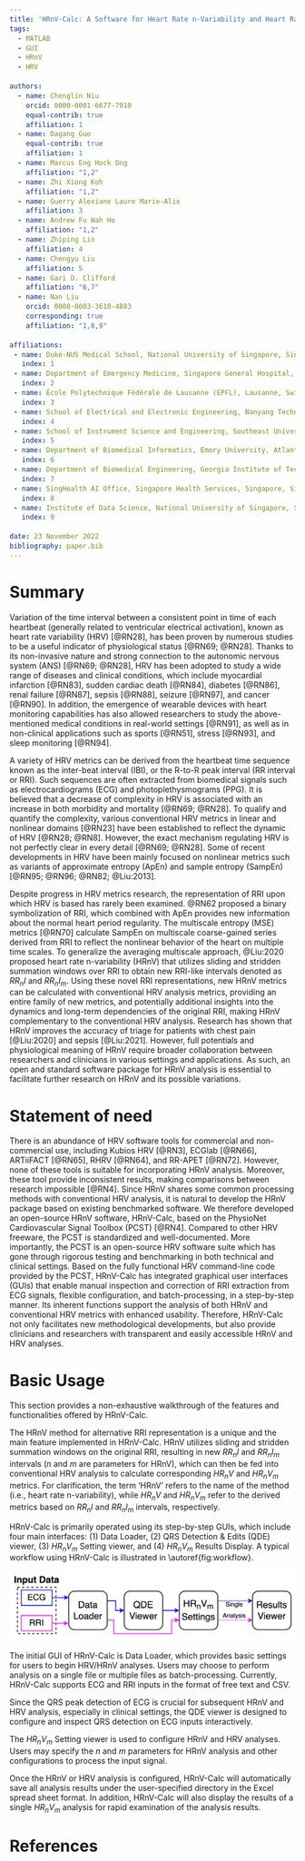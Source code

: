 ```yaml
---
title: 'HRnV-Calc: A Software for Heart Rate n-Variability and Heart Rate Variability Analysis'
tags:
  - MATLAB
  - GUI
  - HRnV
  - HRV
  
authors:
  - name: Chenglin Niu
    orcid: 0000-0001-6677-7910
    equal-contrib: true
    affiliation: 1
  - name: Dagang Guo
    equal-contrib: true 
    affiliation: 1
  - name: Marcus Eng Hock Ong
    affiliation: "1,2"
  - name: Zhi Xiong Koh
    affiliation: "1,2"
  - name: Guerry Alexiane Laure Marie-Alix
    affiliation: 3
  - name: Andrew Fu Wah Ho
    affiliation: "1,2"
  - name: Zhiping Lin
    affiliation: 4
  - name: Chengyu Liu
    affiliation: 5
  - name: Gari D. Clifford
    affiliation: "6,7"
  - name: Nan Liu
    orcid: 0000-0003-3610-4883
    corresponding: true 
    affiliation: "1,8,9"

affiliations:
 - name: Duke-NUS Medical School, National University of Singapore, Singapore, Singapore
   index: 1
 - name: Department of Emergency Medicine, Singapore General Hospital, Singapore, Singapore
   index: 2
 - name: École Polytechnique Fédérale de Lausanne (EPFL), Lausanne, Switzerland
   index: 3
 - name: School of Electrical and Electronic Engineering, Nanyang Technological University, Singapore 
   index: 4
 - name: School of Instrument Science and Engineering, Southeast University, Nanjing, China 
   index: 5
 - name: Department of Biomedical Informatics, Emory University, Atlanta, GA, United States of America
   index: 6
 - name: Department of Biomedical Engineering, Georgia Institute of Technology, Atlanta, GA, United States of America
   index: 7
 - name: SingHealth AI Office, Singapore Health Services, Singapore, Singapore 
   index: 8
 - name: Institute of Data Science, National University of Singapore, Singapore, Singapore
   index: 9

date: 23 November 2022
bibliography: paper.bib
---
```


# Summary

Variation of the time interval between a consistent point in time of each heartbeat (generally related to ventricular electrical activation), known as heart rate variability (HRV) [@RN28], has been proven by numerous studies to be a useful indicator of physiological status [@RN69; @RN28]. Thanks to its non-invasive nature and strong connection to the autonomic nervous system (ANS) [@RN69; @RN28], HRV has been adopted to study a wide range of diseases and clinical conditions, which include myocardial infarction [@RN83], sudden cardiac death [@RN84], diabetes [@RN86], renal failure [@RN87], sepsis [@RN88], seizure [@RN97], and cancer [@RN90]. In addition, the emergence of wearable devices with heart monitoring capabilities has also allowed researchers to study the above-mentioned medical conditions in real-world settings [@RN91], as well as in non-clinical applications such as sports [@RN51], stress [@RN93], and sleep monitoring [@RN94].

A variety of HRV metrics can be derived from the heartbeat time sequence known as the inter-beat interval (IBI), or the R-to-R peak interval (RR interval or RRI). Such sequences are often extracted from biomedical signals such as electrocardiograms (ECG) and photoplethysmograms (PPG). It is believed that a decrease of complexity in HRV is associated with an increase in both morbidity and mortality [@RN69; @RN28]. To qualify and quantify the complexity, various conventional HRV metrics in linear and nonlinear domains [@RN23] have been established to reflect the dynamic of HRV [@RN28; @RN8]. However, the exact mechanism regulating HRV is not perfectly clear in every detail [@RN69; @RN28]. Some of recent developments in HRV have been mainly focused on nonlinear metrics such as variants of approximate entropy (ApEn) and sample entropy (SampEn) [@RN95; @RN96; @RN82; @Liu:2013].

Despite progress in HRV metrics research, the representation of RRI upon which HRV is based has rarely been examined. @RN62 proposed a binary symbolization of RRI, which combined with ApEn provides new information about the normal heart period regularity. The multiscale entropy (MSE) metrics [@RN70] calculate SampEn on multiscale coarse-gained series derived from RRI to reflect the nonlinear behavior of the heart on multiple time scales. To generalize the averaging multiscale approach, @Liu:2020 proposed heart rate n-variability (HRnV) that utilizes sliding and stridden summation windows over RRI to obtain new RRI-like intervals denoted as $RR_{n}I$ and $RR_{n}I_{m}$. Using these novel RRI representations, new HRnV metrics can be calculated with conventional HRV analysis metrics, providing an entire family of new metrics, and potentially additional insights into the dynamics and long-term dependencies of the original RRI, making HRnV complementary to the conventional HRV analysis. Research has shown that HRnV improves the accuracy of triage for patients with chest pain [@Liu:2020] and sepsis [@Liu:2021]. However, full potentials and physiological meaning of HRnV require broader collaboration between researchers and clinicians in various settings and applications. As such, an open and standard software package for HRnV analysis is essential to facilitate further research on HRnV and its possible variations.

# Statement of need

There is an abundance of HRV software tools for commercial and non-commercial use, including Kubios HRV [@RN3], ECGlab [@RN66], ARTiiFACT [@RN65], RHRV [@RN64], and RR-APET [@RN72]. However, none of these tools is suitable for incorporating HRnV analysis. Moreover, these tool provide inconsistent results, making comparisons between research impossible [@RN4]. Since HRnV shares some common processing methods with conventional HRV analysis, it is natural to develop the HRnV package based on existing benchmarked software. We therefore developed an open-source HRnV software, HRnV-Calc, based on the PhysioNet Cardiovascular Signal Toolbox (PCST) [@RN4]. Compared to other HRV freeware, the PCST is standardized and well-documented. More importantly, the PCST is an open-source HRV software suite which has gone through rigorous testing and benchmarking in both technical and clinical settings. Based on the fully functional HRV command-line code provided by the PCST, HRnV-Calc has integrated graphical user interfaces (GUIs) that enable manual inspection and correction of RRI extraction from ECG signals, flexible configuration, and batch-processing, in a step-by-step manner. Its inherent functions support the analysis of both HRnV and conventional HRV metrics with enhanced usability. Therefore, HRnV-Calc not only facilitates new methodological developments, but also provide clinicians and researchers with transparent and easily accessible HRnV and HRV analyses.

# Basic Usage
This section provides a non-exhaustive walkthrough of the features and functionalities offered by HRnV-Calc. 

The HRnV method for alternative RRI representation is a unique and the main feature implemented in HRnV-Calc. HRnV utilizes sliding and stridden summation windows on the original RRI, resulting in new $RR_{n}I$ and $RR_{n}I_{m}$  intervals ($n$ and $m$ are parameters for HRnV), which can then be fed into conventional HRV analysis to calculate corresponding $HR_{n}V$ and $HR_{n}V_{m}$  metrics. For clarification, the term ‘HRnV’ refers to the name of the method (i.e., heart rate n-variability), while $HR_{n}V$ and $HR_{n}V_{m}$ refer to the derived metrics based on $RR_{n}I$ and $RR_{n}I_{m}$ intervals, respectively.

HRnV-Calc is primarily operated using its step-by-step GUIs, which include four main interfaces: (1) Data Loader, (2) QRS Detection & Edits (QDE) viewer, (3) $HR_{n}V_{m}$ 
Setting viewer, and (4) $HR_{n}V_{m}$ Results Display. A typical workflow using HRnV-Calc is illustrated in \autoref{fig:workflow}.

![Typical workflow of HRnV-Calc \label{fig:workflow}](../figs/HRnV-Calc_workflow.png)

The initial GUI of HRnV-Calc is Data Loader, which provides basic settings for users to begin HRV/HRnV analyses. Users may choose to perform analysis on a single file or multiple files as batch-processing. Currently, HRnV-Calc supports ECG and RRI inputs in the format of free text and CSV.

Since the QRS peak detection of ECG is crucial for subsequent HRnV and HRV analysis, especially in clinical settings, the QDE viewer is designed to configure and inspect QRS detection on ECG inputs interactively.

The $HR_{n}V_{m}$ Setting viewer  is used to configure HRnV and HRV analyses. Users may specify the $n$ and $m$ parameters for HRnV analysis and other configurations to process the input signal.

Once the HRnV or HRV analysis is configured, HRnV-Calc will automatically save all analysis results under the user-specified directory in the Excel spread sheet format. In addition, HRnV-Calc will also display the results of a single $HR_{n}V_{m}$ analysis for rapid examination of the analysis results.

# References